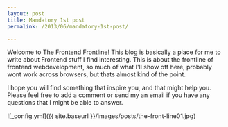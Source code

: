 ```yaml
---
layout: post
title: Mandatory 1st post
permalink: /2013/06/mandatory-1st-post/

---
```


Welcome to The Frontend Frontline! This blog is basically a place for me to write about Frontend stuff I find interesting. This is about the frontline of frontend webdevelopment, so much of what I'll show off here, probably wont work across browsers, but thats almost kind of the point. 

I hope you will find something that inspire you, and that might help you. Please feel free to add a comment or send my an email if you have any questions that I might be able to answer.

![_config.yml]({{ site.baseurl }}/images/posts/the-front-line01.jpg)